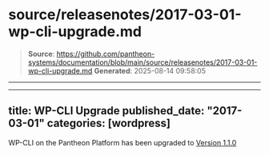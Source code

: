 # source/releasenotes/2017-03-01-wp-cli-upgrade.md

> **Source**: https://github.com/pantheon-systems/documentation/blob/main/source/releasenotes/2017-03-01-wp-cli-upgrade.md
> **Generated**: 2025-08-14 09:58:05

---

---
title:  WP-CLI Upgrade
published_date: "2017-03-01"
categories: [wordpress]
---
WP-CLI on the Pantheon Platform has been upgraded to [Version 1.1.0](https://make.wordpress.org/cli/2017/02/01/version-1-1-0/)
